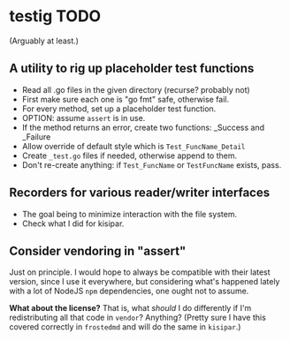 # testig TODO

(Arguably at least.)

## A utility to rig up placeholder test functions

* Read all .go files in the given directory (recurse? probably not)
* First make sure each one is "go fmt" safe, otherwise fail.
* For every method, set up a placeholder test function.
* OPTION: assume `assert` is in use.
* If the method returns an error, create two functions: _Success and _Failure
* Allow override of default style which is `Test_FuncName_Detail`
* Create `_test.go` files if needed, otherwise append to them.
* Don't re-create anything: if `Test_FuncName` or `TestFuncName` exists, pass.

## Recorders for various reader/writer interfaces

* The goal being to minimize interaction with the file system.
* Check what I did for kisipar.

## Consider vendoring in "assert"

Just on principle.  I would hope to always be compatible with their latest
version, since I use it everywhere, but considering what's happened lately
with a lot of NodeJS `npm` dependencies, one ought not to assume.

**What about the license?** That is, what *should* I do differently if I'm
redistributing all that code in `vendor`?  Anything?  (Pretty sure I have this
covered correctly in `frostedmd` and will do the same in `kisipar`.)